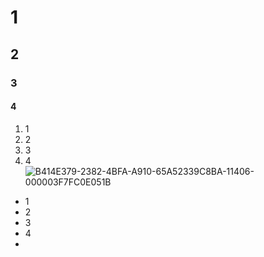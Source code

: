 # 1
## 2
### 3
#### 4

1. 1
2. 2
3. 3
4. 4
![B414E379-2382-4BFA-A910-65A52339C8BA-11406-000003F7FC0E051B](https://github.com/elementary2022/2A/assets/122121676/1e317b10-70fa-453a-888a-c5fc31479709)

- 1
- 2
- 3
- 4
- 
